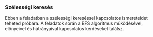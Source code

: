 ### Szélességi keresés

Ebben a feladatban a szélességi kereséssel kapcsolatos ismereteidet teheted próbára. A feladatok során a BFS algoritmus működésével, előnyeivel és hátrányaival kapcsolatos kérdéseket találsz.
